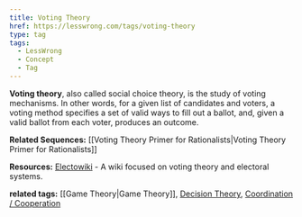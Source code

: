 ```yaml
---
title: Voting Theory
href: https://lesswrong.com/tags/voting-theory
type: tag
tags:
  - LessWrong
  - Concept
  - Tag
---
```


**Voting theory**, also called social choice theory, is the study of voting mechanisms. In other words, for a given list of candidates and voters, a voting method specifies a set of valid ways to fill out a ballot, and, given a valid ballot from each voter, produces an outcome.

**Related Sequences:** [[Voting Theory Primer for Rationalists|Voting Theory Primer for Rationalists]]

**Resources:** [Electowiki](https://electowiki.org/wiki/Main_Page) \- A wiki focused on voting theory and electoral systems.

**related tags:** [[Game Theory|Game Theory]], [Decision Theory](https://www.lesswrong.com/tag/decision-theory), [Coordination / Cooperation](https://www.lesswrong.com/tag/coordination-cooperation?showPostCount=true&useTagName=true)